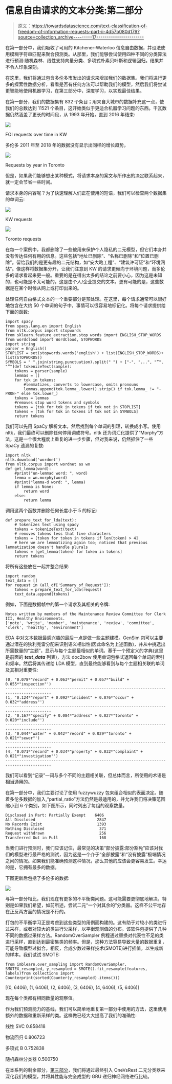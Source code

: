 # 信息自由请求的文本分类:第二部分

> 原文：<https://towardsdatascience.com/text-classification-of-freedom-of-information-requests-part-ii-4d57b080d179?source=collection_archive---------17----------------------->

在第一部分中，我们吸收了可用的 Kitchener-Waterloo 信息自由数据，并设法使用模糊字符串匹配来聚合预测类。从那里，我们能够尝试使用四种不同的分类算法进行预测:随机森林、线性支持向量分类、多项式朴素贝叶斯和逻辑回归。结果并不令人印象深刻。

在这里，我们将通过包含多伦多市发出的请求来增加我们的数据集。我们将进行更多的探索性数据分析，看看是否有任何方法可以帮助我们的模型，然后我们将尝试更智能地使用机器学习，在第三部分中，深度学习，以实现最佳结果。

在第一部分，我们的数据集有 832 个条目；用来自大城市的数据补充这一点，使我们的总数达到 11521 个条目，这开始类似于更适合机器学习问题的东西。千瓦数据仍然涵盖了更长的时间段，从 1993 年开始，直到 2016 年结束:

![](img/2b14cb18e240104074b816a560539f9d.png)

FOI requests over time in KW

多伦多 2011 年至 2018 年的数据没有显示出同样的增长趋势，

![](img/e131b8c89148f256f141ecad5419df65.png)

Requests by year in Toronto

但是，如果我们能够想出某种模式，将请求本身的案文与所作出的决定联系起来，就一定会节省一些时间。

请求本身的内容呢？为了快速理解人们正在使用的短语，我们可以检查两个数据集的单词云:

![](img/593ab07c542bec9996b386337dd7e68f.png)

KW requests

![](img/c104d802d05b73dffadfa4a908e6ed5d.png)

Toronto requests

在每一个案例中，我都删除了一些被用来保护个人隐私的二元模型，但它们本身并没有传达任何有用的信息。这些包括“地址已删除”、“名称已删除”和“位置已删除”。留给我们的是更有趣的二元结构，如“安大略工程”、“建筑许可证”和“环境网站”。像这样将数据集分开，让我们注意到 KW 的请求更倾向于环境问题，而多伦多的请求看起来更一般。重要的是在得出太多的结论之前要小心，因为这是未知的，也可能是不太可能的，这是由个人/企业提交的文本。更有可能的是，这些数据是在某个时候从网上或打印出来的。

处理任何自由格式文本的一个重要部分是预处理。在这里，每个请求通常可以很好地包含在大约 50 个单词的句子中，事情可以很容易地标记化。将每个请求提供给下面的函数:

```
import spacy
from spacy.lang.en import English
from nltk.corpus import stopwords
from sklearn.feature_extraction.stop_words import ENGLISH_STOP_WORDS
from wordcloud import WordCloud, STOPWORDS
import string
parser = English()
STOPLIST = set(stopwords.words('english') + list(ENGLISH_STOP_WORDS)+ list(STOPWORDS))
SYMBOLS = " ".join(string.punctuation).split(" ") + ["-", "...", "”", "”"]def tokenizeText(sample):
    tokens = parser(sample)
    lemmas = []
    for tok in tokens:
        #lemmatizes, converts to lowercase, omits pronouns
        lemmas.append(tok.lemma_.lower().strip() if tok.lemma_ != "-PRON-" else tok.lower_)
    tokens = lemmas
    #removes stop word tokens and symbols
    tokens = [tok for tok in tokens if tok not in STOPLIST]
    tokens = [tok for tok in tokens if tok not in SYMBOLS]
    return tokens
```

我们可以先用 SpaCy 解析文本，然后找到每个单词的引理，转换成小写。使用 nltk，我们最终可以删除任何停用词或符号。nltk 还为词汇化提供了“Morphy”方法，这是一个很大程度上重复的进一步步骤，但对我来说，仍然抓住了一些 SpaCy 遗漏的复数:

```
import nltk
nltk.download('wordnet')
from nltk.corpus import wordnet as wn
def get_lemma(word):
    #print("un-lemmad word: ", word)
    lemma = wn.morphy(word)
    #print("lemma-d word: ", lemma)
    if lemma is None:
        return word
    else:
        return lemma
```

调用这两个函数并删除任何长度小于 5 的标记:

```
def prepare_text_for_lda(text):
    # tokenizes text using spacy
    tokens = tokenizeText(text)
    # removes tokens less that five characters
    tokens = [token for token in tokens if len(token) > 4]
    # here we are lemmatizing again too; noticed that previous lemmatization doesn't handle plurals
    tokens = [get_lemma(token) for token in tokens]
    return tokens
```

将所有这些放在一起并整合结果:

```
import random
text_data = []
for request in (all_df['Summary_of_Request']):
    tokens = prepare_text_for_lda(request)
    text_data.append(tokens)
```

例如，下面是数据帧中的第一个请求及其相关的令牌:

```
Notes written by members of the Maintenance Review Committee for Clerk III, Healthy Environments.
['note', 'write', 'member', 'maintenance', 'review', 'committee', 'clerk', 'healthy', 'environment']
```

EDA 中对文本数据最感兴趣的最后一点是做一些主题建模。GenSim 包可以主要通过潜在的狄利克雷分配来识别语义相似性(因此命名为上述函数)，并从中挑选出所需数量的“主题”，显示与每个主题最相似的单词。基于一个预定义的字典(这里是前面的 ***text_data*** 列表)，方法 doc2bow 使用单词包格式返回每个单词的索引和频率。然后将其传递给 LDA 模型，直到最终能够看到与每个主题相关联的单词及其相对重要性:

```
(0, '0.078*"record" + 0.063*"permit" + 0.057*"build" + 0.055*"inspection"')
------------------------------------------------------------------------------------------
(1, '0.124*"report" + 0.092*"incident" + 0.076*"occur" + 0.032*"address"')
------------------------------------------------------------------------------------------
(2, '0.167*"specify" + 0.084*"address" + 0.027*"toronto" + 0.020*"include"')
------------------------------------------------------------------------------------------
(3, '0.044*"water" + 0.042*"record" + 0.029*"toronto" + 0.021*"sewer"')
------------------------------------------------------------------------------------------
(4, '0.071*"record" + 0.034*"property" + 0.032*"complaint" + 0.021*"investigation"')
------------------------------------------------------------------------------------------
```

我们可以看到“记录”一词与多个不同的主题相关联，但总体而言，所使用的术语是相当通用的。

在第一部分中，我们主要讨论了使用 fuzzywuzzy 包来组合相似的表面决定。随着多伦多数据的加入,“partial_ratio”方法仍然是最适用的，并允许我们将决策范围缩小到 6 个类别，如下图所示，同时列出了每组的观察数量。

```
Disclosed in Part: Partially Exempt    6406
All Disclosed                           2847
No Records Exist                        1393
Nothing Disclosed                        371
Request withdrawn                        256
Transferred Out in Full                  168
```

当我们进行预测时，我们应该记住，最常见的决策“部分披露:部分豁免”应该对我们的模型进行最严格的测试，因为这是一个介于“全部披露”和“没有披露”极端情况之间的情况。如果我们能准确预测这种情况，那么其他的应该会更容易发生。幸运的是，它拥有最多的数据。

下图更新后包括了多伦多的数据:

![](img/daa3007322bbf19785b791103d91e852.png)

与第一部分相比，我们现在有更多的不平衡类问题。这可能需要更彻底地解决，特别是如果我们希望，如前所述，尝试二元“一个对其余的”分类器。这样不公平地存在正反两方面的情况是不行的。

打包的不平衡学习正是考虑到这些类型的用例而构建的。这有助于对较小的类进行过采样，或者对较大的类进行欠采样，以平衡观测值的分布。该软件包提供了几种不同的数据过采样方法。RandomOverSampler 例程通过替换对代表性不足的类进行采样，直到达到最密集类的频率。但是，这种方法容易导致大量的数据重复，可能导致模型过拟合。相反，合成少数过采样技术(SMOTE)进行插值，以生成新的样本。我们试试 SMOTE:

```
from imblearn.over_sampling import RandomOverSampler, SMOTEX_resampled, y_resampled = SMOTE().fit_resample(features, labels)from collections import Counterprint(sorted(Counter(y_resampled).items()))
```

[(0, 6406), (1, 6406), (2, 6406), (3, 6406), (4, 6406), (5, 6406)]

现在每个类都有相同数量的观察值。

作为我们预测能力的基线，我们可以简单地重复第一部分中使用的方法，这里使用额外的数据和重新采样的类。这样做已经大大提高了我们的准确性:

线性 SVC 0.858418

物流回归 0.806723

多项式 B 0.752838

随机森林分类器 0.500750

在本系列的剩余部分，[第三部分](/text-classification-of-freedom-of-information-requests-part-iii-9b34e0a9df07)，我们将通过最终引入 OneVsRest 二元分类器来深化我们的模型，并将其性能与完全成型的 GRU 递归神经网络进行比较。